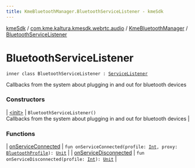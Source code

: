 ```yaml
---
title: KmeBluetoothManager.BluetoothServiceListener - kmeSdk
---
```


[kmeSdk](../../../index.html) / [com.kme.kaltura.kmesdk.webrtc.audio](../../index.html) / [KmeBluetoothManager](../index.html) / [BluetoothServiceListener](./index.html)

# BluetoothServiceListener

`inner class BluetoothServiceListener : `[`ServiceListener`](https://developer.android.com/reference/android/bluetooth/BluetoothProfile/ServiceListener.html)

Callbacks from the system about plugging in and out for bluetooth devices

### Constructors

| [&lt;init&gt;](-init-.html) | `BluetoothServiceListener()`<br>Callbacks from the system about plugging in and out for bluetooth devices |

### Functions

| [onServiceConnected](on-service-connected.html) | `fun onServiceConnected(profile: `[`Int`](https://kotlinlang.org/api/latest/jvm/stdlib/kotlin/-int/index.html)`, proxy: `[`BluetoothProfile`](https://developer.android.com/reference/android/bluetooth/BluetoothProfile.html)`): `[`Unit`](https://kotlinlang.org/api/latest/jvm/stdlib/kotlin/-unit/index.html) |
| [onServiceDisconnected](on-service-disconnected.html) | `fun onServiceDisconnected(profile: `[`Int`](https://kotlinlang.org/api/latest/jvm/stdlib/kotlin/-int/index.html)`): `[`Unit`](https://kotlinlang.org/api/latest/jvm/stdlib/kotlin/-unit/index.html) |

